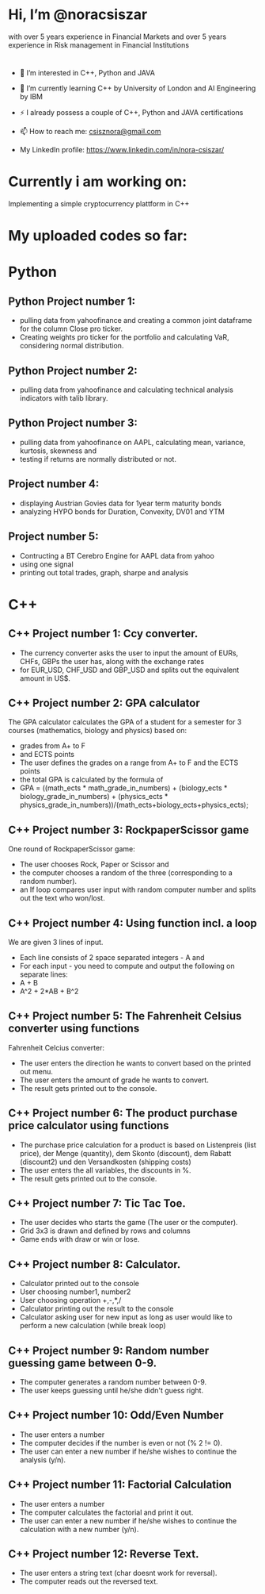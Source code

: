 # Hi, I’m @noracsiszar
with over 5 years experience in Financial Markets and over 5 years experience in Risk management in Financial Institutions
#
- 👀 I’m interested in C++, Python and JAVA
- 🌱 I’m currently learning C++ by University of London and AI Engineering by IBM
- ⚡ I already possess a couple of C++, Python and JAVA certifications

- 📫 How to reach me: csisznora@gmail.com
- My LinkedIn profile: https://www.linkedin.com/in/nora-csiszar/

# Currently i am working on:
Implementing a simple cryptocurrency plattform in C++

# My uploaded codes so far:

# Python

## Python Project number 1:

- pulling data from yahoofinance and creating a common joint dataframe for the column Close pro ticker.
- Creating weights pro ticker for the portfolio and calculating VaR, considering normal distribution.

## Python Project number 2:

- pulling data from yahoofinance and calculating technical analysis indicators with talib library.

## Python Project number 3:

- pulling data from yahoofinance on AAPL, calculating mean, variance, kurtosis, skewness and
- testing if returns are normally distributed or not.

## Project number 4:
- displaying Austrian Govies data for 1year term maturity bonds
- analyzing HYPO bonds for Duration, Convexity, DV01 and YTM

## Project number 5:
- Contructing a BT Cerebro Engine for AAPL data from yahoo
- using one signal
- printing out total trades, graph, sharpe and analysis

# C++

## C++ Project number 1: Ccy converter.

- The currency converter asks the user to input the amount of EURs, CHFs, GBPs the user has, along with the exchange rates
- for EUR_USD, CHF_USD and GBP_USD and splits out the equivalent amount in US$.

## C++ Project number 2: GPA calculator

The GPA calculator calculates the GPA of a student for a semester for 3 courses (mathematics, biology and physics) based on:
 - grades from A+ to F
  - and ECTS points
  - The user defines the grades on a range from A+ to F and the ECTS points
  - the total GPA is calculated by the formula of
  - GPA = ((math_ects * math_grade_in_numbers) + (biology_ects * biology_grade_in_numbers) + (physics_ects * physics_grade_in_numbers))/(math_ects+biology_ects+physics_ects);

## C++ Project number 3: RockpaperScissor game

One round of RockpaperScissor game:
- The user chooses Rock, Paper or Scissor and
- the computer chooses a random of the three (corresponding to a random number).
- an If loop compares user input with random computer number and splits out the text who won/lost.
  
## C++ Project number 4: Using function incl. a loop

We are given 3 lines of input.
- Each line consists of 2 space separated integers - A and
- For each input - you need to compute and output the following on separate lines:
- A + B
- A^2 + 2*AB + B^2
  
## C++ Project number 5: The Fahrenheit Celsius converter using functions

Fahrenheit Celcius converter:
- The user enters the direction he wants to convert based on the printed out menu.
- The user enters the amount of grade he wants to convert.
- The result gets printed out to the console.

## C++ Project number 6: The product purchase price calculator using functions
- The purchase price calculation for a product is based on Listenpreis (list price), der Menge (quantity), dem Skonto (discount), dem Rabatt (discount2) und den Versandkosten (shipping costs)
- The user enters the all variables, the discounts in %.
- The result gets printed out to the console.

## C++ Project number 7: Tic Tac Toe.
- The user decides who starts the game (The user or the computer).
- Grid 3x3 is drawn and defined by rows and columns
- Game ends with draw or win or lose.

## C++ Project number 8: Calculator.
- Calculator printed out to the console
- User choosing number1, number2
- User choosing operation +,-,*,/
- Calculator printing out the result to the console
- Calculator asking user for new input as long as user would like to perform a new calculation (while break loop)

## C++ Project number 9: Random number guessing game between 0-9.
- The computer generates a random number between 0-9.
- The user keeps guessing until he/she didn't guess right.

## C++ Project number 10: Odd/Even Number
- The user enters a number
- The computer decides if the number is even or not (% 2 != 0).
- The user can enter a new number if he/she wishes to continue the analysis (y/n).
  
## C++ Project number 11: Factorial Calculation
- The user enters a number
- The computer calculates the factorial and print it out.
- The user can enter a new number if he/she wishes to continue the calculation with a new number (y/n).

## C++ Project number 12: Reverse Text.
- The user enters a string text (char doesnt work for reversal).
- The computer reads out the reversed text.

<!---
noracsiszar/noracsiszar is a ✨ special ✨ repository because its `README.md` (this file) appears on your GitHub profile.
You can click the Preview link to take a look at your changes.
--->
